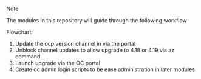 > [!NOTE] 
> The modules in this repository will guide through the following workflow


Flowchart:

1. Update the ocp version channel in via the portal
2. Unblock channel updates to allow upgrade to 4.18 or 4.19 via az command
3. Launch upgrade via the OC portal
4. Create oc admin login scripts to be ease administration in later modules